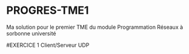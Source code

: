 # PROGRES-TME1
Ma solution pour le premier TME du module Programmation Réseaux à sorbonne université 

#EXERCICE 1 Client/Serveur UDP

